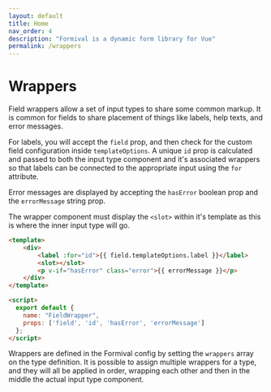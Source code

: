 ```yaml
---
layout: default
title: Home
nav_order: 4
description: "Formival is a dynamic form library for Vue"
permalink: /wrappers
---
```


# Wrappers

Field wrappers allow a set of input types to share some common
markup. It is common for fields to share placement of things
like labels, help texts, and error messages.

For labels, you will accept the `field` prop, and then check 
for the custom field configuration inside `templateOptions`.
A unique `id` prop is calculated and passed to both the 
input type component and it's associated wrappers so that 
labels can be connected to the appropriate input using the `for` attribute.

Error messages are displayed by accepting the `hasError` boolean
prop and the `errorMessage` string prop.

The wrapper component must display the `<slot>` within it's 
template as this is where the inner input type will go. 

```html
<template>
    <div>
        <label :for="id">{{ field.templateOptions.label }}</label>
        <slot></slot>
        <p v-if="hasError" class="error">{{ errorMessage }}</p>
    </div>
</template>

<script>
  export default {
    name: "FieldWrapper",
    props: ['field', 'id', 'hasError', 'errorMessage']
  };
</script>
```

Wrappers are defined in the Formival config by setting the
`wrappers` array on the type definition. It is possible to 
assign multiple wrappers for a type, and they will all be applied
in order, wrapping each other and then in the middle the 
actual input type component.
